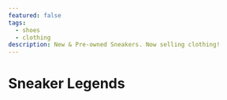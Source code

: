 ```yaml
---
featured: false
tags:
  - shoes
  - clothing
description: New & Pre-owned Sneakers. Now selling clothing!
---
```


# Sneaker Legends